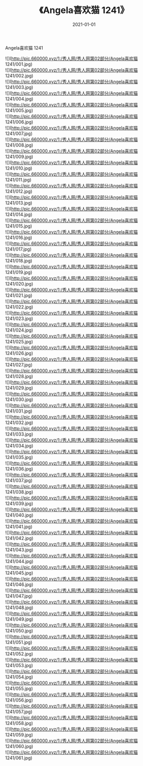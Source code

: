 ﻿---
layout: post
title:  《Angela喜欢猫 1241》
date:   2021-01-01
img: http://pic.660000.xyz/1:/秀人网/秀人网第02部分/Angela喜欢猫 1241/000.jpg
categories: [美女, 清纯, 唯美]
---

Angela喜欢猫 1241

  ![](http://pic.660000.xyz/1:/秀人网/秀人网第02部分/Angela喜欢猫 1241/001.jpg) <br> ![](http://pic.660000.xyz/1:/秀人网/秀人网第02部分/Angela喜欢猫 1241/002.jpg) <br> ![](http://pic.660000.xyz/1:/秀人网/秀人网第02部分/Angela喜欢猫 1241/003.jpg) <br> ![](http://pic.660000.xyz/1:/秀人网/秀人网第02部分/Angela喜欢猫 1241/004.jpg) <br> ![](http://pic.660000.xyz/1:/秀人网/秀人网第02部分/Angela喜欢猫 1241/005.jpg) <br> ![](http://pic.660000.xyz/1:/秀人网/秀人网第02部分/Angela喜欢猫 1241/006.jpg) <br> ![](http://pic.660000.xyz/1:/秀人网/秀人网第02部分/Angela喜欢猫 1241/007.jpg) <br> ![](http://pic.660000.xyz/1:/秀人网/秀人网第02部分/Angela喜欢猫 1241/008.jpg) <br> ![](http://pic.660000.xyz/1:/秀人网/秀人网第02部分/Angela喜欢猫 1241/009.jpg) <br> ![](http://pic.660000.xyz/1:/秀人网/秀人网第02部分/Angela喜欢猫 1241/010.jpg) <br> ![](http://pic.660000.xyz/1:/秀人网/秀人网第02部分/Angela喜欢猫 1241/011.jpg) <br> ![](http://pic.660000.xyz/1:/秀人网/秀人网第02部分/Angela喜欢猫 1241/012.jpg) <br> ![](http://pic.660000.xyz/1:/秀人网/秀人网第02部分/Angela喜欢猫 1241/013.jpg) <br> ![](http://pic.660000.xyz/1:/秀人网/秀人网第02部分/Angela喜欢猫 1241/014.jpg) <br> ![](http://pic.660000.xyz/1:/秀人网/秀人网第02部分/Angela喜欢猫 1241/015.jpg) <br> ![](http://pic.660000.xyz/1:/秀人网/秀人网第02部分/Angela喜欢猫 1241/016.jpg) <br> ![](http://pic.660000.xyz/1:/秀人网/秀人网第02部分/Angela喜欢猫 1241/017.jpg) <br> ![](http://pic.660000.xyz/1:/秀人网/秀人网第02部分/Angela喜欢猫 1241/018.jpg) <br> ![](http://pic.660000.xyz/1:/秀人网/秀人网第02部分/Angela喜欢猫 1241/019.jpg) <br> ![](http://pic.660000.xyz/1:/秀人网/秀人网第02部分/Angela喜欢猫 1241/020.jpg) <br> ![](http://pic.660000.xyz/1:/秀人网/秀人网第02部分/Angela喜欢猫 1241/021.jpg) <br> ![](http://pic.660000.xyz/1:/秀人网/秀人网第02部分/Angela喜欢猫 1241/022.jpg) <br> ![](http://pic.660000.xyz/1:/秀人网/秀人网第02部分/Angela喜欢猫 1241/023.jpg) <br> ![](http://pic.660000.xyz/1:/秀人网/秀人网第02部分/Angela喜欢猫 1241/024.jpg) <br> ![](http://pic.660000.xyz/1:/秀人网/秀人网第02部分/Angela喜欢猫 1241/025.jpg) <br> ![](http://pic.660000.xyz/1:/秀人网/秀人网第02部分/Angela喜欢猫 1241/026.jpg) <br> ![](http://pic.660000.xyz/1:/秀人网/秀人网第02部分/Angela喜欢猫 1241/027.jpg) <br> ![](http://pic.660000.xyz/1:/秀人网/秀人网第02部分/Angela喜欢猫 1241/028.jpg) <br> ![](http://pic.660000.xyz/1:/秀人网/秀人网第02部分/Angela喜欢猫 1241/029.jpg) <br> ![](http://pic.660000.xyz/1:/秀人网/秀人网第02部分/Angela喜欢猫 1241/030.jpg) <br> ![](http://pic.660000.xyz/1:/秀人网/秀人网第02部分/Angela喜欢猫 1241/031.jpg) <br> ![](http://pic.660000.xyz/1:/秀人网/秀人网第02部分/Angela喜欢猫 1241/032.jpg) <br> ![](http://pic.660000.xyz/1:/秀人网/秀人网第02部分/Angela喜欢猫 1241/033.jpg) <br> ![](http://pic.660000.xyz/1:/秀人网/秀人网第02部分/Angela喜欢猫 1241/034.jpg) <br> ![](http://pic.660000.xyz/1:/秀人网/秀人网第02部分/Angela喜欢猫 1241/035.jpg) <br> ![](http://pic.660000.xyz/1:/秀人网/秀人网第02部分/Angela喜欢猫 1241/036.jpg) <br> ![](http://pic.660000.xyz/1:/秀人网/秀人网第02部分/Angela喜欢猫 1241/037.jpg) <br> ![](http://pic.660000.xyz/1:/秀人网/秀人网第02部分/Angela喜欢猫 1241/038.jpg) <br> ![](http://pic.660000.xyz/1:/秀人网/秀人网第02部分/Angela喜欢猫 1241/039.jpg) <br> ![](http://pic.660000.xyz/1:/秀人网/秀人网第02部分/Angela喜欢猫 1241/040.jpg) <br> ![](http://pic.660000.xyz/1:/秀人网/秀人网第02部分/Angela喜欢猫 1241/041.jpg) <br> ![](http://pic.660000.xyz/1:/秀人网/秀人网第02部分/Angela喜欢猫 1241/042.jpg) <br> ![](http://pic.660000.xyz/1:/秀人网/秀人网第02部分/Angela喜欢猫 1241/043.jpg) <br> ![](http://pic.660000.xyz/1:/秀人网/秀人网第02部分/Angela喜欢猫 1241/044.jpg) <br> ![](http://pic.660000.xyz/1:/秀人网/秀人网第02部分/Angela喜欢猫 1241/045.jpg) <br> ![](http://pic.660000.xyz/1:/秀人网/秀人网第02部分/Angela喜欢猫 1241/046.jpg) <br> ![](http://pic.660000.xyz/1:/秀人网/秀人网第02部分/Angela喜欢猫 1241/047.jpg) <br> ![](http://pic.660000.xyz/1:/秀人网/秀人网第02部分/Angela喜欢猫 1241/048.jpg) <br> ![](http://pic.660000.xyz/1:/秀人网/秀人网第02部分/Angela喜欢猫 1241/049.jpg) <br> ![](http://pic.660000.xyz/1:/秀人网/秀人网第02部分/Angela喜欢猫 1241/050.jpg) <br> ![](http://pic.660000.xyz/1:/秀人网/秀人网第02部分/Angela喜欢猫 1241/051.jpg) <br> ![](http://pic.660000.xyz/1:/秀人网/秀人网第02部分/Angela喜欢猫 1241/052.jpg) <br> ![](http://pic.660000.xyz/1:/秀人网/秀人网第02部分/Angela喜欢猫 1241/053.jpg) <br> ![](http://pic.660000.xyz/1:/秀人网/秀人网第02部分/Angela喜欢猫 1241/054.jpg) <br> ![](http://pic.660000.xyz/1:/秀人网/秀人网第02部分/Angela喜欢猫 1241/055.jpg) <br> ![](http://pic.660000.xyz/1:/秀人网/秀人网第02部分/Angela喜欢猫 1241/056.jpg) <br> ![](http://pic.660000.xyz/1:/秀人网/秀人网第02部分/Angela喜欢猫 1241/057.jpg) <br> ![](http://pic.660000.xyz/1:/秀人网/秀人网第02部分/Angela喜欢猫 1241/058.jpg) <br> ![](http://pic.660000.xyz/1:/秀人网/秀人网第02部分/Angela喜欢猫 1241/059.jpg) <br> ![](http://pic.660000.xyz/1:/秀人网/秀人网第02部分/Angela喜欢猫 1241/060.jpg) <br> ![](http://pic.660000.xyz/1:/秀人网/秀人网第02部分/Angela喜欢猫 1241/061.jpg) <br>